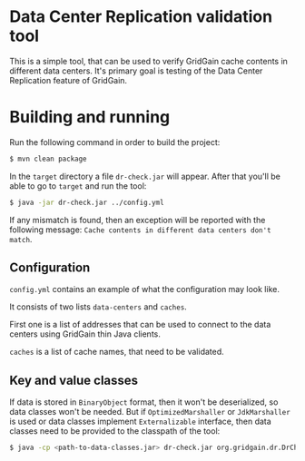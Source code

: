 # Data Center Replication validation tool

This is a simple tool, that can be used to verify GridGain cache contents in different data centers.
It's primary goal is testing of the Data Center Replication feature of GridGain.

# Building and running

Run the following command in order to build the project:

```bash
$ mvn clean package
```

In the `target` directory a file `dr-check.jar` will appear. After that you'll be able to go to `target` and run the 
tool:
```bash
$ java -jar dr-check.jar ../config.yml
```

If any mismatch is found, then an exception will be reported with the following message: 
`Cache contents in different data centers don't match`.

## Configuration
`config.yml` contains an example of what the configuration may look like.

It consists of two lists `data-centers` and `caches`. 

First one is a list of addresses that can be used to connect to the data centers using GridGain thin Java clients.

`caches` is a list of cache names, that need to be validated.

## Key and value classes

If data is stored in `BinaryObject` format, then it won't be deserialized, so data classes won't be needed.
But if `OptimizedMarshaller` or `JdkMarshaller` is used or data classes implement `Externalizable` interface, then data 
classes need to be provided to the classpath of the tool:
```bash
$ java -cp <path-to-data-classes.jar> dr-check.jar org.gridgain.dr.DrCheck ../config.yml
```
